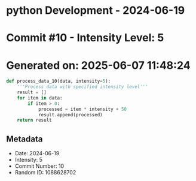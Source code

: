 ﻿# python Development - 2024-06-19
# Commit #10 - Intensity Level: 5
# Generated on: 2025-06-07 11:48:24
```python
def process_data_10(data, intensity=5):
    '''Process data with specified intensity level'''
    result = []
    for item in data:
        if item > 0:
            processed = item * intensity + 50
            result.append(processed)
    return result
```
## Metadata
- Date: 2024-06-19
- Intensity: 5
- Commit Number: 10
- Random ID: 1088628702
